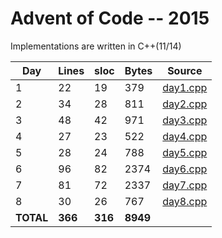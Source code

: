 # Advent of Code -- 2015

Implementations are written in C++(11/14)

| Day | Lines | sloc | Bytes | Source |
|-----|-------|------|-------|--------|
|   1 |    22 |   19 |   379 | [day1.cpp](https://github.com/willkill07/adventofcode/blob/master/src/day1.cpp) |
|   2 |    34 |   28 |   811 | [day2.cpp](https://github.com/willkill07/adventofcode/blob/master/src/day2.cpp) |
|   3 |    48 |   42 |   971 | [day3.cpp](https://github.com/willkill07/adventofcode/blob/master/src/day3.cpp) |
|   4 |    27 |   23 |   522 | [day4.cpp](https://github.com/willkill07/adventofcode/blob/master/src/day4.cpp) |
|   5 |    28 |   24 |   788 | [day5.cpp](https://github.com/willkill07/adventofcode/blob/master/src/day5.cpp) |
|   6 |    96 |   82 |  2374 | [day6.cpp](https://github.com/willkill07/adventofcode/blob/master/src/day6.cpp) |
|   7 |    81 |   72 |  2337 | [day7.cpp](https://github.com/willkill07/adventofcode/blob/master/src/day7.cpp) |
|   8 |    30 |   26 |   767 | [day8.cpp](https://github.com/willkill07/adventofcode/blob/master/src/day8.cpp) |
| **TOTAL** | **366** | **316** | **8949** | |
